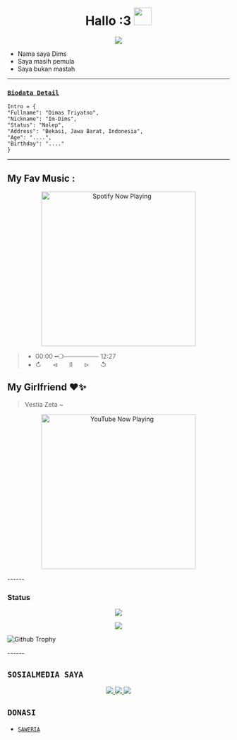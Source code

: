 <h1 align="center">Hallo :3  <img src="https://user-images.githubusercontent.com/1303154/88677602-1635ba80-d120-11ea-84d8-d263ba5fc3c0.gif" width="40px" alt=""><br></h1>
<p align="center">
<img src="https://66.media.tumblr.com/8b1b0816012eddea3ba60ddf87109a6b/tumblr_nvb1ejLY2e1ua9vvpo1_500.gif" />
</p>

<p align="center">

-  Nama saya Dims
-  Saya masih pemula
-  Saya bukan mastah
</p>

------

### [`Biodata Detail`](https://github.com/Im-Dims)
```
Intro = {
"Fullname": "Dimas Triyatno",
"Nickname": "Im-Dims",
"Status": "Nolep",
"Address": "Bekasi, Jawa Barat, Indonesia",
"Age": "....",
"Birthday": "...."
}
```
___

## My Fav Music :
<p align="center">
  <a href="https://open.spotify.com/track/bfdadf6c-de9e-468b-bbfa-ffeb7c395aec?si=Btfle_keSyysCVtV-bZvFQ&utm_source=copy-link" target="_blank"><img src="https://now-playing-on-spotify.vercel.app/api/spotify" alt="Spotify Now Playing" width="350"/></a></p>

> * 00:00​ ━❍──────── 12:27 
> * ↻ㅤㅤ⊲ㅤㅤⅡㅤㅤ⊳ㅤㅤ↺ㅤ

## My Girlfriend ❤️✨
> Vestia Zeta ~

<p align="center">
  <a 
    href="https://youtube.com/@VestiaZeta?si=-saUirDLbNiysNhy" target="_blank"><img              
src="https://telegra.ph/file/7c259f37a9f0054ee6dde.jpg" alt="YouTube Now Playing" width="350"/></a></p>
------

### Status 

<p align="center"><a href="https://github.com/bolaxd"><img src="https://github-readme-stats.vercel.app/api?username=bolaxd&show_icons=true&theme=radical"></a></p>
<p align="center"><a href="https://github.com/bolaxd"><img src="https://github-readme-stats.vercel.app/api/top-langs/?username=bolaxd&theme=radical&layout=compact"></a></p> 

![Github Trophy](https://github-profile-trophy.vercel.app/?username=bolaxd)

</details>
------

## ```SOSIALMEDIA SAYA```
<p align="center">
<a href="https://www.instagram.com/"><img src="https://img.shields.io/badge/Instagram-E4405F?style=for-the-badge&logo=instagram&logoColor=white"/>
<a href="https://www.youtube.com/@DimsT1945"><img src="https://img.shields.io/badge/YouTube-c4302b?style=for-the-badge&logo=youtube&logoColor=white"/>
<a href="https://wa.me/6281398274790"><img src="https://img.shields.io/badge/WhatsApp-25D366?style=for-the-badge&logo=whatsapp&logoColor=white" /></a>
</p>

## ```DONASI```

- [`SAWERIA`](https://saweria.co/dimst)
